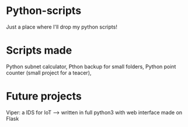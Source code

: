 # Python-scripts
Just a place where I'll drop my python scripts!

# Scripts made
Python subnet calculator,
Pthon backup for small folders,
Python point counter (small project for a teacer),

# Future projects
Viper: a IDS for IoT --> written in full python3 with web interface made on Flask

